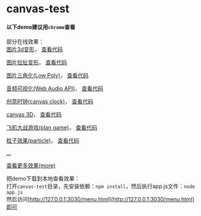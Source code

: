 # canvas-test

#### 以下demo建议用`chrome`查看<br>

部分在线效果：<br>
[图片3d变形](http://whxaxes.github.io/canvas-test/src/Funny-demo/transform/demo2.html)，
[查看代码](https://github.com/whxaxes/canvas-test/tree/gh-pages/src/Funny-demo/transform)<br>

[图片拉扯变形](http://whxaxes.github.io/canvas-test/src/Funny-demo/transform/demo1.html)，
[查看代码](https://github.com/whxaxes/canvas-test/tree/gh-pages/src/Funny-demo/transform)<br>

[图片三角化(Low Poly)](http://whxaxes.github.io/canvas-test/src/Funny-demo/lowpoly/index.html)，
[查看代码](https://github.com/whxaxes/canvas-test/tree/gh-pages/src/Funny-demo/lowpoly/)<br>

[音频可视化(Web Audio API)](http://whxaxes.github.io/canvas-test/src/Funny-demo/musicPlayer/index.html)，
[查看代码](https://github.com/whxaxes/canvas-test/tree/gh-pages/src/Funny-demo/musicPlayer/)<br>

[创意时钟(canvas clock)](http://whxaxes.github.io/canvas-test/src/Funny-demo/coolClock/index.html)，
[查看代码](https://github.com/whxaxes/canvas-test/tree/gh-pages/src/Funny-demo/coolClock/)<br>

[canvas 3D](http://whxaxes.github.io/canvas-test/src/3D-demo/3Dcubes_2.html)，
[查看代码](https://github.com/whxaxes/canvas-test/tree/gh-pages/src/3D-demo/)<br>

[飞机大战游戏(plan game)](http://whxaxes.github.io/canvas-test/src/Game-demo/planGame/index.html)，
[查看代码](https://github.com/whxaxes/canvas-test/tree/gh-pages/src/Game-demo/planGame/)<br>

[粒子效果(particle)](http://whxaxes.github.io/canvas-test/src/Particle-demo/orangutan/index.html)，
[查看代码](https://github.com/whxaxes/canvas-test/tree/gh-pages/src/Particle-demo/orangutan/)<br>

[...](http://whxaxes.github.io/canvas-test/menu.html)<br>

[查看更多效果(more)](http://whxaxes.github.io/canvas-test/menu.html)<br>

把demo下载到本地查看效果：<br>
打开`canvas-test`目录，先安装依赖：`npm install`，然后执行app.js文件：`node app.js`<br>
然后访问[http://127.0.0.1:3030/menu.html](http://127.0.0.1:3030/menu.html)即可
